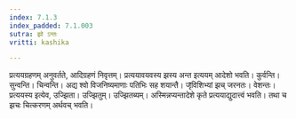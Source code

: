 ```yaml
---
index: 7.1.3
index_padded: 7.1.003
sutra: झो ऽन्तः
vritti: kashika

---
```

प्रत्ययग्रहणम् अनुवर्तते, आदिग्रहणं निवृत्तम्। प्रत्ययावयवस्य झस्य अन्त इत्ययम् आदेशो भवति। कुर्वन्ति। सुन्वन्ति। चिन्वन्ति। अद्य श्वो विजनिष्यमाणाः पतिभिः सह शयान्तै। जृ̄विशिभ्यां झच् जरनतः। वेशन्तः। प्रत्ययस्य इत्येव, उज्झिता। उज्झितुम्। उज्झितब्यम्। अस्मिन्नप्यन्तादेशे कृते प्रत्ययाद्युदात्त्वं भवति। तथा च झचः चित्करणम् अर्थवच् भवति।